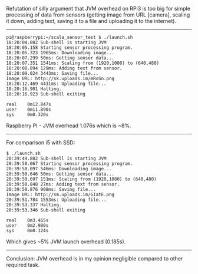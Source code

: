 Refutation of silly argument that JVM overhead on RPi3 is too big for simple processing of data from sensors (getting image from URL [camera], scaling it down, adding text, saving it to a file and uploading it to the internet).

- - -

```
pi@raspberrypi:~/scala_sensor_test $ ./launch.sh 
18:20:04.082 Sub-shell is starting JVM
18:20:05.158 Starting sensor processing program.
18:20:05.323 1965ms: Downloading image...
18:20:07.299 50ms: Getting sensor data...
18:20:07.351 1541ms: Scaling from (1920,1080) to (640,480)
18:20:08.894 129ms: Adding text from sensor.
18:20:09.024 3443ms: Saving file...
Image URL: http://sk.uploads.im/mRoSn.png
18:20:12.469 4431ms: Uploading file...
18:20:16.901 Halting.
18:20:16.923 Sub-shell exiting

real    0m12.847s
user    0m11.890s
sys     0m0.320s
```

Raspberry PI - JVM overhead 1.076s which is ~8%.

- - -

For comparison i5 with SSD:

```
$ ./launch.sh 
20:39:49.882 Sub-shell is starting JVM
20:39:50.067 Starting sensor processing program.
20:39:50.097 546ms: Downloading image...
20:39:50.646 50ms: Getting sensor data...
20:39:50.697 151ms: Scaling from (1920,1080) to (640,480)
20:39:50.848 27ms: Adding text from sensor.
20:39:50.876 908ms: Saving file...
Image URL: http://sm.uploads.im/GIatE.png
20:39:51.784 1553ms: Uploading file...
20:39:53.337 Halting.
20:39:53.346 Sub-shell exiting

real    0m3.465s
user    0m2.980s
sys     0m0.124s

```

Which gives ~5% JVM launch overhead (0.185s).

- - -

Conclusion: JVM overhead is in my opinion negligible compared to other required task.
